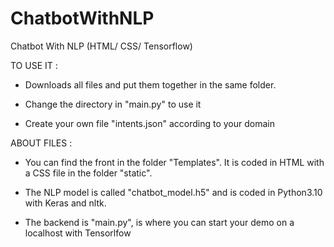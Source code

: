 # ChatbotWithNLP
Chatbot With NLP (HTML/ CSS/ Tensorflow)

TO USE IT :

- Downloads all files and put them together in the same folder.

- Change the directory in "main.py" to use it 

- Create your own file "intents.json" according to your domain


ABOUT FILES :

- You can find the front in the folder "Templates". It is coded in HTML with a CSS file in the folder "static".

- The NLP model is called "chatbot_model.h5" and is coded in Python3.10 with Keras and nltk.

- The backend is "main.py", is where you can start your demo on a localhost with Tensorlfow 
